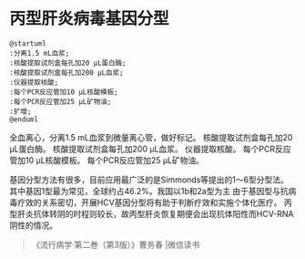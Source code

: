 # 丙型肝炎病毒基因分型

```plantuml
@startuml
:分离1.5 mL血浆;
:核酸提取试剂盒每孔加20 μL蛋白酶;
:核酸提取试剂盒每孔加200 μL血浆;
:仪器提取核酸;
:每个PCR反应管加10 μL核酸模板;
:每个PCR反应管加25 μL矿物油;
:扩增;
@enduml
```

<procedure title="Add something" id="procedure-id">
   <step>全血离心，分离1.5 mL血浆到微量离心管，做好标记。</step>
   <step>核酸提取试剂盒每孔加20 μL蛋白酶。</step>
   <step>核酸提取试剂盒每孔加200 μL血浆。</step>
   <step>仪器提取核酸。</step>
   <step>每个PCR反应管加10 μL核酸模板。</step>
   <step>每个PCR反应管加25 μL矿物油。</step>
</procedure>


基因分型方法有很多，目前应用最广泛的是Simmonds等提出的1～6型分型法。
其中基因1型最为常见，全球约占46.2%。我国以1b和2a型为主
由于基因型与抗病毒疗效的关系密切，开展HCV基因分型将有助于判断疗效和实施个体化医疗。
丙型肝炎抗体转阴的时程则较长，故丙型肝炎恢复期便会出现抗体阳性而HCV-RNA阴性的情况。

> 《流行病学·第二巻（第3版）》曹务春 |微信读书
